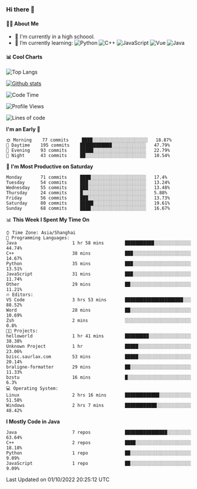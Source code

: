 <!---
- 👋 Hi, I’m @SmallCoral
- 👀 I’m interested in IT
- 🌱 I’m currently learning C++,Java
- 💞️ I’m looking to collaborate on Microsoft
- 📫 How to reach me：Shan_Hu_MC@outlook.com
--->
### Hi there 👋

<!--
**SmallCoral/SmallCoral** is a ✨ _special_ ✨ repository because its `README.md` (this file) appears on your GitHub profile.
Here are some ideas to get you started:
- 🔭 I’m currently working on ...
- 🌱 I’m currently learning ...
- 👯 I’m looking to collaborate on ...
- 🤔 I’m looking for help with ...
- 💬 Ask me about ...
- 📫 How to reach me: ...
- 😄 Pronouns: ...
- ⚡ Fun fact: ...
-->

#### 👩‍💻 About Me

- 🏫 I'm currently in a high schoool.
- 🌱 I’m currently learning: 
![Python](https://img.shields.io/badge/-Python-blue?style=flat-square&logo=Python&logoColor=fff)
![C++](https://img.shields.io/badge/-C%2B%2B-00599C?style=flat-square&logo=C%2B%2B&logoColor=fff)
![JavaScript](https://img.shields.io/badge/-JavaScript-ffca18?style=flat-square&logo=JavaScript&logoColor=fff)
![Vue](https://img.shields.io/badge/-Vue-4FC08D?style=flat-square&logo=Vue.js&logoColor=fff)
![Java](https://img.shields.io/badge/-Java-FCC624?style=flat-square&logo=Java&logoColor=fff)

#### 📊 Cool Charts

![Top Langs](https://github-readme-stats.vercel.app/api/top-langs/?username=SmallCoral&layout=compact&theme=dark)

[![Github stats](https://github-readme-stats.vercel.app/api?username=SmallCoral&show_icons=true&locale=cn&theme=dark)](https://github.com/anuraghazra/github-readme-stats)


<!--START_SECTION:waka-->
![Code Time](http://img.shields.io/badge/Code%20Time-115%20hrs%2050%20mins-blue)

![Profile Views](http://img.shields.io/badge/Profile%20Views-0-blue)

![Lines of code](https://img.shields.io/badge/From%20Hello%20World%20I%27ve%20Written-23%20Thousand%20lines%20of%20code-blue)

**I'm an Early 🐤** 
```text
🌞 Morning    77 commits     ████░░░░░░░░░░░░░░░░░░░░░   18.87% 
🌆 Daytime    195 commits    ████████████░░░░░░░░░░░░░   47.79% 
🌃 Evening    93 commits     █████░░░░░░░░░░░░░░░░░░░░   22.79% 
🌙 Night      43 commits     ██░░░░░░░░░░░░░░░░░░░░░░░   10.54%
```
📅 **I'm Most Productive on Saturday** 

```text
Monday       71 commits     ████░░░░░░░░░░░░░░░░░░░░░   17.4% 
Tuesday      54 commits     ███░░░░░░░░░░░░░░░░░░░░░░   13.24% 
Wednesday    55 commits     ███░░░░░░░░░░░░░░░░░░░░░░   13.48% 
Thursday     24 commits     █░░░░░░░░░░░░░░░░░░░░░░░░   5.88% 
Friday       56 commits     ███░░░░░░░░░░░░░░░░░░░░░░   13.73% 
Saturday     80 commits     █████░░░░░░░░░░░░░░░░░░░░   19.61% 
Sunday       68 commits     ████░░░░░░░░░░░░░░░░░░░░░   16.67%
```


📊 **This Week I Spent My Time On** 

```text
⌚︎ Time Zone: Asia/Shanghai
💬 Programming Languages: 
Java                     1 hr 58 mins        ███████████░░░░░░░░░░░░░░   44.74% 
C++                      38 mins             ███░░░░░░░░░░░░░░░░░░░░░░   14.67% 
Python                   35 mins             ███░░░░░░░░░░░░░░░░░░░░░░   13.51% 
JavaScript               31 mins             ███░░░░░░░░░░░░░░░░░░░░░░   11.74% 
Other                    29 mins             ██░░░░░░░░░░░░░░░░░░░░░░░   11.21%
🔥 Editors: 
VS Code                  3 hrs 53 mins       ██████████████████████░░░   88.52% 
Word                     28 mins             ██░░░░░░░░░░░░░░░░░░░░░░░   10.69% 
Zsh                      2 mins              ░░░░░░░░░░░░░░░░░░░░░░░░░   0.8%
🐱‍💻 Projects: 
helloworld               1 hr 41 mins        █████████░░░░░░░░░░░░░░░░   38.38% 
Unknown Project          1 hr                █████░░░░░░░░░░░░░░░░░░░░   23.06% 
bzisc.saurlax.com        53 mins             █████░░░░░░░░░░░░░░░░░░░░   20.14% 
braligne-formatter       29 mins             ██░░░░░░░░░░░░░░░░░░░░░░░   11.33% 
bzstu                    16 mins             █░░░░░░░░░░░░░░░░░░░░░░░░   6.3%
💻 Operating System: 
Linux                    2 hrs 16 mins       █████████████░░░░░░░░░░░░   51.58% 
Windows                  2 hrs 7 mins        ████████████░░░░░░░░░░░░░   48.42%
```

**I Mostly Code in Java** 

```text
Java                     7 repos             ████████████████░░░░░░░░░   63.64% 
C++                      2 repos             ████░░░░░░░░░░░░░░░░░░░░░   18.18% 
Python                   1 repo              ██░░░░░░░░░░░░░░░░░░░░░░░   9.09% 
JavaScript               1 repo              ██░░░░░░░░░░░░░░░░░░░░░░░   9.09%
```


 Last Updated on 01/10/2022 20:25:12 UTC
<!--END_SECTION:waka-->
